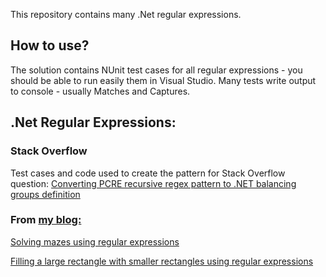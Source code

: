 This repository contains many .Net regular expressions.

## How to use?
The solution contains NUnit test cases for all regular expressions - you should be able to run easily them in Visual Studio.
Many tests write output to console - usually Matches and Captures.

## .Net Regular Expressions:

### Stack Overflow

Test cases and code used to create the pattern for Stack Overflow question: [Converting PCRE recursive regex pattern to .NET balancing groups definition](http://stackoverflow.com/a/20644634/7586)


### From [my blog:](https://kobikobi.wordpress.com/)

[Solving mazes using regular expressions](https://kobikobi.wordpress.com/2013/07/06/solving-mazes-using-regular-expressions/)


[Filling a large rectangle with smaller rectangles using regular expressions](https://kobikobi.wordpress.com/2016/10/11/filling-a-large-rectangle-with-smaller-rectangles-using-regular-expressions/)

<!--
<img src="https://kobikobi.files.wordpress.com/2016/10/rectangles_four.png" alt="" />

![Rectangles](https://kobikobi.files.wordpress.com/2016/10/rectangles_four.png)
-->
